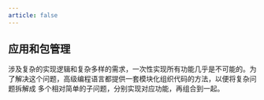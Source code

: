 ```yaml
---
article: false
---
```

## 应用和包管理

涉及复杂的实现逻辑和复杂多样的需求，一次性实现所有功能几乎是不可能的。为了解决这个问题，高级编程语言都提供一套模块化组织代码的方法，以便将复杂问题拆解成 多个相对简单的子问题，分别实现对应功能，再组合到一起。

```bash


```